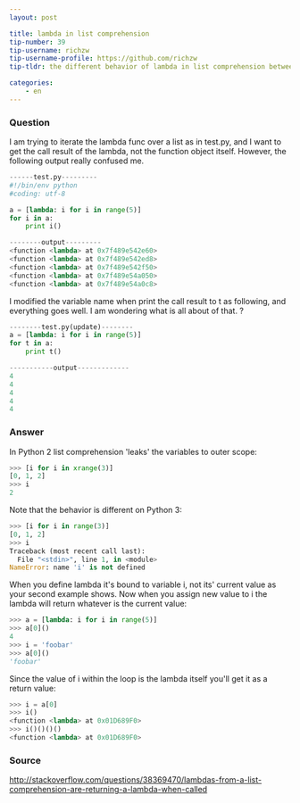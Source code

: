 ```yaml
---
layout: post

title: lambda in list comprehension
tip-number: 39
tip-username: richzw
tip-username-profile: https://github.com/richzw
tip-tldr: the different behavior of lambda in list comprehension between python 2 and python 3

categories:
    - en
---
```


### Question

I am trying to iterate the lambda func over a list as in test.py, and I want to get the call result of the lambda, not the function 
object itself. However, the following output really confused me.

```python
------test.py---------
#!/bin/env python
#coding: utf-8

a = [lambda: i for i in range(5)]
for i in a:
    print i()

--------output---------
<function <lambda> at 0x7f489e542e60>
<function <lambda> at 0x7f489e542ed8>
<function <lambda> at 0x7f489e542f50>
<function <lambda> at 0x7f489e54a050>
<function <lambda> at 0x7f489e54a0c8>
```

I modified the variable name when print the call result to t as following, and everything goes well. I am wondering what is all about 
of that. ?

```python
--------test.py(update)--------
a = [lambda: i for i in range(5)]
for t in a:
    print t()

-----------output-------------
4
4
4
4
4
```

### Answer

In Python 2 list comprehension 'leaks' the variables to outer scope:

```python
>>> [i for i in xrange(3)]
[0, 1, 2]
>>> i
2
```

Note that the behavior is different on Python 3:

```python
>>> [i for i in range(3)]
[0, 1, 2]
>>> i
Traceback (most recent call last):
  File "<stdin>", line 1, in <module>
NameError: name 'i' is not defined
```

When you define lambda it's bound to variable i, not its' current value as your second example shows. Now when you assign new value to i the lambda will return whatever is the current value:

```python
>>> a = [lambda: i for i in range(5)]
>>> a[0]()
4
>>> i = 'foobar'
>>> a[0]()
'foobar'
```

Since the value of i within the loop is the lambda itself you'll get it as a return value:

```python
>>> i = a[0]
>>> i()
<function <lambda> at 0x01D689F0>
>>> i()()()()
<function <lambda> at 0x01D689F0>
```

### Source

http://stackoverflow.com/questions/38369470/lambdas-from-a-list-comprehension-are-returning-a-lambda-when-called
